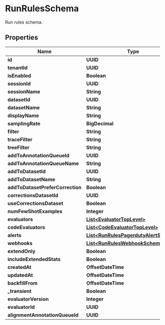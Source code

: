 

# RunRulesSchema

Run rules schema.

## Properties

| Name | Type | Description | Notes |
|------------ | ------------- | ------------- | -------------|
|**id** | **UUID** |  |  |
|**tenantId** | **UUID** |  |  |
|**isEnabled** | **Boolean** |  |  [optional] |
|**sessionId** | **UUID** |  |  [optional] |
|**sessionName** | **String** |  |  [optional] |
|**datasetId** | **UUID** |  |  [optional] |
|**datasetName** | **String** |  |  [optional] |
|**displayName** | **String** |  |  |
|**samplingRate** | **BigDecimal** |  |  |
|**filter** | **String** |  |  [optional] |
|**traceFilter** | **String** |  |  [optional] |
|**treeFilter** | **String** |  |  [optional] |
|**addToAnnotationQueueId** | **UUID** |  |  [optional] |
|**addToAnnotationQueueName** | **String** |  |  [optional] |
|**addToDatasetId** | **UUID** |  |  [optional] |
|**addToDatasetName** | **String** |  |  [optional] |
|**addToDatasetPreferCorrection** | **Boolean** |  |  [optional] |
|**correctionsDatasetId** | **UUID** |  |  [optional] |
|**useCorrectionsDataset** | **Boolean** |  |  [optional] |
|**numFewShotExamples** | **Integer** |  |  [optional] |
|**evaluators** | [**List&lt;EvaluatorTopLevel&gt;**](EvaluatorTopLevel.md) |  |  [optional] |
|**codeEvaluators** | [**List&lt;CodeEvaluatorTopLevel&gt;**](CodeEvaluatorTopLevel.md) |  |  [optional] |
|**alerts** | [**List&lt;RunRulesPagerdutyAlertSchema&gt;**](RunRulesPagerdutyAlertSchema.md) |  |  [optional] |
|**webhooks** | [**List&lt;RunRulesWebhookSchema&gt;**](RunRulesWebhookSchema.md) |  |  |
|**extendOnly** | **Boolean** |  |  [optional] |
|**includeExtendedStats** | **Boolean** |  |  [optional] |
|**createdAt** | **OffsetDateTime** |  |  |
|**updatedAt** | **OffsetDateTime** |  |  |
|**backfillFrom** | **OffsetDateTime** |  |  [optional] |
|**_transient** | **Boolean** |  |  [optional] |
|**evaluatorVersion** | **Integer** |  |  |
|**evaluatorId** | **UUID** |  |  [optional] |
|**alignmentAnnotationQueueId** | **UUID** |  |  [optional] |



